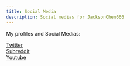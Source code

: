 ```yaml
---
title: Social Media
description: Social medias for JacksonChen666
---
```

<style>
    .srt{font-size:1px;margin:0px;}
</style>

My profiles and Social Medias:

[Twitter](https://twitter.com/JacksonChen666)<br>
[Sub](https://www.reddit.com/r/JacksonChen666)[reddit](https://www.reddit.com/u/JacksonChen666)<br>
[Youtube](https://youtube.com/JacksonChen666)
